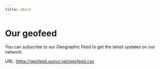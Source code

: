```yaml
---
title: About
---
```


# Our geofeed

You can subscribe to our Geographic Feed to get the latest updates on our network.

URL: https://geofeed.sunyz.net/geofeed.csv
